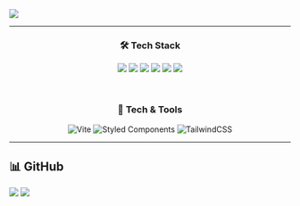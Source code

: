 <img src="https://capsule-render.vercel.app/api?type=waving&color=FFACDD&height=300&section=header&text=Hi!😊&desc=FrontEnd%20Developer%20&fontSize=90&descSize=30&fontColor=ffffff&fontAlignY=40" />

---

<h3 align="center">🛠 Tech Stack</h3>

<p align="center">
  <img src="https://img.shields.io/badge/HTML5-E34F26?style=for-the-badge&logo=html5&logoColor=white"/>
  <img src="https://img.shields.io/badge/CSS3-1572B6?style=for-the-badge&logo=css3&logoColor=white"/>
  <img src="https://img.shields.io/badge/JavaScript-F7DF1E?style=for-the-badge&logo=javascript&logoColor=black"/>
  <img src="https://img.shields.io/badge/TypeScript-3178C6?style=for-the-badge&logo=typescript&logoColor=white"/>
  <img src="https://img.shields.io/badge/React-61DAFB?style=for-the-badge&logo=react&logoColor=black"/>
  <img src="https://img.shields.io/badge/Next.js-000000?style=for-the-badge&logo=next.js&logoColor=white"/>
</p>
<br>
<h3 align="center">🚀 Tech & Tools</h3>

<p align="center">
  <img src="https://img.shields.io/badge/Vite-646CFF?style=for-the-badge&logo=vite&logoColor=white" alt="Vite" />
  <img src="https://img.shields.io/badge/Styled--Components-DB7093?style=for-the-badge&logo=styled-components&logoColor=white" alt="Styled   Components" />
  <img src="https://img.shields.io/badge/Tailwind%20CSS-06B6D4?style=for-the-badge&logo=tailwindcss&logoColor=white" alt="TailwindCSS" />
</p>

---

## 📊 GitHub 
<img src="https://github-readme-stats.vercel.app/api/top-langs/?username=eejx0&layout=compact&theme=light" />
<img src="https://github-readme-stats.vercel.app/api?username=eejx0&show_icons=true&theme=light"/>

## 
